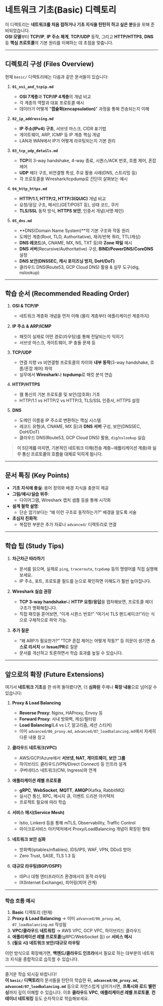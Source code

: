 # 네트워크 기초(Basic) 디렉토리

이 디렉토리는 **네트워크를 처음 접하거나 기초 지식을 탄탄히 하고 싶은 분**들을 위해 준비되었습니다.  
**OSI 모델**부터 **TCP/IP**, **IP 주소 체계**, **TCP/UDP** 동작, 그리고 **HTTP/HTTPS**, **DNS** 등 **핵심 프로토콜**의 기본 원리를 이해하는 데 초점을 맞춥니다.

---

## 디렉토리 구성 (Files Overview)

현재 `basic/` 디렉토리에는 다음과 같은 문서들이 있습니다:

1. **`01_osi_and_tcpip.md`**  
   - **OSI 7계층**과 **TCP/IP 4계층**의 개념 비교  
   - 각 계층의 역할과 대표 프로토콜 예시  
   - 데이터가 어떻게 "**캡슐화(encapsulation)**" 과정을 통해 전송되는지 이해

2. **`02_ip_addressing.md`**  
   - **IP 주소(IPv4) 구조**, 서브넷 마스크, CIDR 표기법  
   - 게이트웨이, ARP, ICMP 등 IP 계층 핵심 개념  
   - LAN과 WAN에서 IP가 어떻게 라우팅되는지 기본 원리

3. **`03_tcp_udp_details.md`**  
   - **TCP**의 3-way handshake, 4-way 종료, 시퀀스/ACK 번호, 흐름 제어, 혼잡 제어  
   - **UDP** 헤더 구조, 비연결형 특성, 주요 활용 사례(DNS, 스트리밍 등)  
   - 각 프로토콜을 Wireshark/tcpdump로 간단히 살펴보는 예시

4. **`04_http_https.md`**  
   - **HTTP/1.1, HTTP/2, HTTP/3(QUIC)** 개념 비교  
   - 요청/응답 구조, 메서드(GET/POST 등), 상태 코드, 쿠키  
   - **TLS/SSL** 동작 방식, **HTTPS 보안**, 인증서 개념(서명·체인)

5. **`05_dns.md`**  
   - **DNS(Domain Name System)**의 기본 구조와 작동 원리  
   - 도메인 계층(Root, TLD, Authoritative), 재귀/반복 쿼리, TTL(캐싱)  
   - **DNS 레코드**(A, CNAME, MX, NS, TXT 등)와 **Zone 파일** 예시  
   - **DNS 서버**(Recursive/Authoritative) 구성, **BIND/PowerDNS/CoreDNS** 설정  
   - **DNS 보안(DNSSEC, 캐시 포이즈닝 방지, DoH/DoT)**  
   - 클라우드 DNS(Route53, GCP Cloud DNS) 활용 & 실무 도구(dig, nslookup)

---

## 학습 순서 (Recommended Reading Order)

1. **OSI & TCP/IP**  
   - 네트워크 계층화 개념을 먼저 이해 (물리 계층부터 애플리케이션 계층까지)

2. **IP 주소 & ARP/ICMP**  
   - 패킷이 실제로 어떤 경로(라우팅)를 통해 전달되는지 익히기  
   - 서브넷 마스크, 게이트웨이, IP 충돌 문제 등

3. **TCP/UDP**  
   - 연결 지향 vs 비연결형 프로토콜의 차이와 **내부 동작**(3-way handshake, 흐름/혼잡 제어) 파악  
   - 실무에서 **Wireshark**나 **tcpdump**로 패킷 분석 연습

4. **HTTP/HTTPS**  
   - 웹 통신의 기본 프로토콜 및 보안(암호화) 기초  
   - HTTP/1.1 vs HTTP/2 vs HTTP/3, TLS/SSL 인증서, HTTPS 설정

5. **DNS**  
   - 도메인 이름을 IP 주소로 변환하는 핵심 시스템  
   - 레코드 유형(A, CNAME, MX 등)과 **DNS 서버** 구성, 보안(DNSSEC, DoH/DoT)  
   - 클라우드 DNS(Route53, GCP Cloud DNS) 활용, `dig`/`nslookup` 실습

> **이 5단계를 마치면, 기본적인 네트워크 이해(전송 계층~애플리케이션 계층)와 실무 통신 프로토콜의 흐름을 대체로 익히게 됩니다.**

---

## 문서 특징 (Key Points)

- **기초 지식에 충실**: 용어 정의와 배경 지식을 충분히 제공  
- **그림/예시/실습 위주**:  
  - 다이어그램, Wireshark 캡처 샘플 등을 통해 시각화  
- **설계 철학 설명**:  
  - 단순 암기보다는 “왜 이런 구조로 동작하는가?” 배경을 알도록 서술  
- **초심자 친화적**:  
  - 복잡한 부분은 추가 자료나 `advanced/` 디렉토리로 연결

---

## 학습 팁 (Study Tips)

1. **차근차근 따라하기**  
   - 문서를 읽으며, 실제로 `ping`, `traceroute`, `tcpdump` 등의 명령어를 직접 실행해 보세요.  
   - IP 주소, 포트, 프로토콜 필드를 눈으로 확인하면 이해도가 훨씬 높아집니다.

2. **Wireshark 실습 권장**  
   - **TCP 3-way handshake**나 **HTTP 요청/응답**을 캡처해보면, 프로토콜 헤더 구조가 명확해집니다.  
   - 직접 패킷을 뜯어보면, “이게 시퀀스 번호!” “여기서 TLS 핸드셰이크!”라는 식으로 구체적으로 파악 가능.

3. **추가 질문**  
   - “왜 ARP가 필요한가?” “TCP 혼잡 제어는 어떻게 작동?” 등 의문이 생기면 **스스로 리서치** or **Issue/PR**로 질문  
   - 문서를 개선하고 토론하면서 학습 효과를 높일 수 있습니다.

---

## 앞으로의 확장 (Future Extensions)

여기서 **네트워크 기초**를 한 바퀴 돌아봤다면, 더 **심화된** 주제나 **확장 내용**으로 넘어갈 수 있습니다:

1. **Proxy & Load Balancing**  
   - **Reverse Proxy**: Nginx, HAProxy, Envoy 등  
   - **Forward Proxy**: 사내 방화벽, 캐싱/필터링  
   - **Load Balancing**(L4 vs L7, 알고리즘, 세션 스티커)  
   - 이미 `advanced/06_proxy.md`, `advanced/07_loadbalancing.md`에서 자세히 다룬 내용 참고

2. **클라우드 네트워크(VPC)**  
   - AWS/GCP/Azure에서 **서브넷, NAT, 게이트웨이, 보안 그룹**  
   - 하이브리드 클라우드(VPN/Direct Connect) 등 인프라 설계  
   - 쿠버네티스 네트워크(CNI, Ingress)와 연계

3. **애플리케이션 레벨 프로토콜**  
   - **gRPC**, **WebSocket**, **MQTT**, **AMQP**(Kafka, RabbitMQ)  
   - 실시간 통신, RPC, 메시지 큐, 이벤트 드리븐 아키텍처  
   - 프로젝트 필요에 따라 학습

4. **서비스 메시(Service Mesh)**  
   - Istio, Linkerd 등을 통해 mTLS, Observability, Traffic Control  
   - 마이크로서비스 아키텍처에서 Proxy/LoadBalancing 개념이 확장된 형태

5. **네트워크 보안 심화**  
   - 방화벽(iptables/nftables), IDS/IPS, WAF, VPN, DDoS 방어  
   - Zero Trust, SASE, TLS 1.3 등

6. **대규모 라우팅(BGP/OSPF)**  
   - ISP나 대형 엔터프라이즈 환경에서의 동적 라우팅  
   - IX(Internet Exchange), 피어링(피어 관계)

---

### 학습 흐름 예시

1. **Basic** 디렉토리 (현재)  
2. **Proxy & Load Balancing** → 이미 `advanced/06_proxy.md`, `07_loadbalancing.md` 작성됨  
3. **VPC/클라우드 네트워킹** → AWS VPC, GCP VPC, 하이브리드 클라우드  
4. **애플리케이션 레벨 프로토콜**(gRPC/WebSocket 등) or **서비스 메시**
5. **(필요 시) 네트워크 보안/대규모 라우팅**  
   
이런 방식으로 확장해가면, **백엔드/클라우드 인프라**에서 필요로 하는 대부분의 네트워크 지식을 종합적으로 습득할 수 있습니다.

---

즐거운 학습 되시길 바랍니다!  
**이 `basic/` 디렉토리**의 문서들을 탄탄히 학습한 뒤, **`advanced/06_proxy.md`, `advanced/07_loadbalancing.md`** 등으로 자연스럽게 넘어가시면, **프록시와 로드 밸런싱**까지 깊이 이해할 수 있습니다. 이후 **클라우드 VPC**, **애플리케이션 레벨 프로토콜**, **컨테이너 네트워킹** 등도 순차적으로 학습해보세요.
